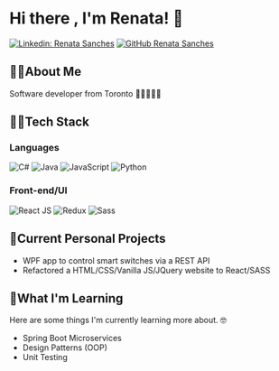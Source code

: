 # Hi there , I'm Renata! 👋

[![Linkedin: Renata Sanches](https://img.shields.io/badge/-renatajdcss-blue?style=flat-square&logo=Linkedin&logoColor=white&link=https://www.linkedin.com/in/renatajdcss/)](https://www.linkedin.com/in/renatajdcss/)
[![GitHub Renata Sanches](https://img.shields.io/github/followers/renatajdcss?label=follow&style=social)](https://github.com/renatajdcss)

## 🙋‍♀️About Me

Software developer from Toronto 👩‍💻🇨🇦🍁

## 👩‍💻Tech Stack

### Languages

![C#](https://img.shields.io/badge/-C%23-blueviolet?style=for-the-badge&logo=.net) ![Java](https://img.shields.io/badge/-Java-3c73a8?style=for-the-badge&logo=java)
![JavaScript](https://img.shields.io/badge/-JavaScript-a6814c?style=for-the-badge&logo=javascript) ![Python](https://img.shields.io/badge/-Python-341c02?style=for-the-badge&logo=python)

### Front-end/UI

![React JS](https://img.shields.io/badge/-react-gray?style=for-the-badge&logo=react) ![Redux](https://img.shields.io/badge/-redux-4b006e?style=for-the-badge&logo=redux) ![Sass](https://img.shields.io/badge/-sass-1E1A14?style=for-the-badge&logo=sass)

## 🚧Current Personal Projects

* WPF app to control smart switches via a REST API
* Refactored a HTML/CSS/Vanilla JS/JQuery website to React/SASS

## 🌱What I'm Learning

Here are some things I'm currently learning more about. 🤓

* Spring Boot Microservices
* Design Patterns (OOP)
* Unit Testing
